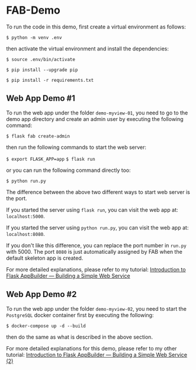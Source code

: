 # FAB-Demo

To run the code in this demo, first create a virtual environment as follows:

```$ python -m venv .env```

then activate the virtual environment and install the dependencies:

```$ source .env/bin/activate```

```$ pip install --upgrade pip```

```$ pip install -r requirements.txt```

## Web App Demo \#1

To run the web app under the folder `demo-myview-01`, you need to go to the demo app directory and create an admin user by executing the following command:

```$ flask fab create-admin```

then run the following commands to start the web server:

```$ export FLASK_APP=app```
```$ flask run```

or you can run the following command directly too:

```$ python run.py```

The difference between the above two different ways to start web server is the port.

If you started the server using `flask run`, you can visit the web app at: `localhost:5000`.

If you started the server using `python run.py`, you can visit the web app at: `localhost:8080`.

If you don't like this difference, you can replace the port number in `run.py` with 5000. The port `8080` is just automatically assigned by FAB when the default skeleton app is created.

For more detailed explanations, please refer to my tutorial: <a href="https://chuan-zhang.medium.com/introduction-to-flask-appbuilder-building-a-simple-web-service-16ad26876ef6">Introduction to Flask AppBuilder — Building a Simple Web Service</a>

## Web App Demo \#2

To run the web app under the folder `demo-myview-02`, you need to start the `PostgreSQL` docker container first by executing the following:

```$ docker-compose up -d --build```

then do the same as what is described in the above section.

For more detailed explanations for this demo, please refer to my other tutorial: <a href="https://chuan-zhang.medium.com/introduction-to-flask-appbuilder-building-a-simple-web-service-2-786e09c59a03">Introduction to Flask AppBuilder — Building a Simple Web Service (2)</a>

